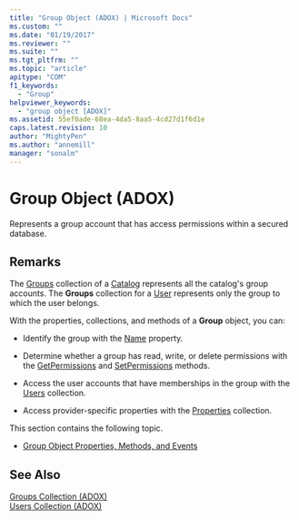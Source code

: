 ```yaml
---
title: "Group Object (ADOX) | Microsoft Docs"
ms.custom: ""
ms.date: "01/19/2017"
ms.reviewer: ""
ms.suite: ""
ms.tgt_pltfrm: ""
ms.topic: "article"
apitype: "COM"
f1_keywords: 
  - "Group"
helpviewer_keywords: 
  - "group object [ADOX]"
ms.assetid: 55ef0ade-68ea-4da5-8aa5-4cd27d1f6d1e
caps.latest.revision: 10
author: "MightyPen"
ms.author: "annemill"
manager: "sonalm"
---
```

# Group Object (ADOX)
Represents a group account that has access permissions within a secured database.  
  
## Remarks  
 The [Groups](../../../ado/reference/adox-api/groups-collection-adox.md) collection of a [Catalog](../../../ado/reference/adox-api/catalog-object-adox.md) represents all the catalog's group accounts. The **Groups** collection for a [User](../../../ado/reference/adox-api/user-object-adox.md) represents only the group to which the user belongs.  
  
 With the properties, collections, and methods of a **Group** object, you can:  
  
-   Identify the group with the [Name](../../../ado/reference/adox-api/name-property-adox.md) property.  
  
-   Determine whether a group has read, write, or delete permissions with the [GetPermissions](../../../ado/reference/adox-api/getpermissions-method-adox.md) and [SetPermissions](../../../ado/reference/adox-api/setpermissions-method-adox.md) methods.  
  
-   Access the user accounts that have memberships in the group with the [Users](../../../ado/reference/adox-api/users-collection-adox.md) collection.  
  
-   Access provider-specific properties with the [Properties](../../../ado/reference/ado-api/properties-collection-ado.md) collection.  
  
 This section contains the following topic.  
  
-   [Group Object Properties, Methods, and Events](../../../ado/reference/adox-api/group-object-properties-methods-and-events.md)  
  
## See Also  
 [Groups Collection (ADOX)](../../../ado/reference/adox-api/groups-collection-adox.md)   
 [Users Collection (ADOX)](../../../ado/reference/adox-api/users-collection-adox.md)